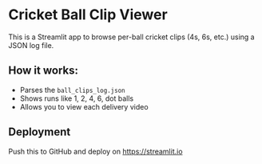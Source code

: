 
# Cricket Ball Clip Viewer

This is a Streamlit app to browse per-ball cricket clips (4s, 6s, etc.) using a JSON log file.

## How it works:
- Parses the `ball_clips_log.json`
- Shows runs like 1, 2, 4, 6, dot balls
- Allows you to view each delivery video

## Deployment
Push this to GitHub and deploy on https://streamlit.io
